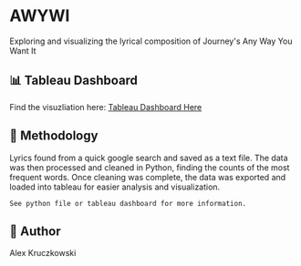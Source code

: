 # AWYWI
Exploring and visualizing the lyrical composition of Journey's Any Way You Want It


## :bar_chart: Tableau Dashboard
Find the visuzliation here: [Tableau Dashboard Here](https://public.tableau.com/views/AnyWayYouWantItVisualized/Dashboard1?:language=en&:display_count=y&publish=yes&:origin=viz_share_link "Tableau Public - Alex Kruczkowski | AWYWI Lyrical Composition")


## :flashlight: Methodology
Lyrics found from a quick google search and saved as a text file. The data was then processed and cleaned in Python, finding the counts of the most frequent words. Once cleaning was complete, the data was exported and loaded into tableau for easier analysis and visualization. 

`See python file or tableau dashboard for more information.`


## :wave: Author
Alex Kruczkowski




